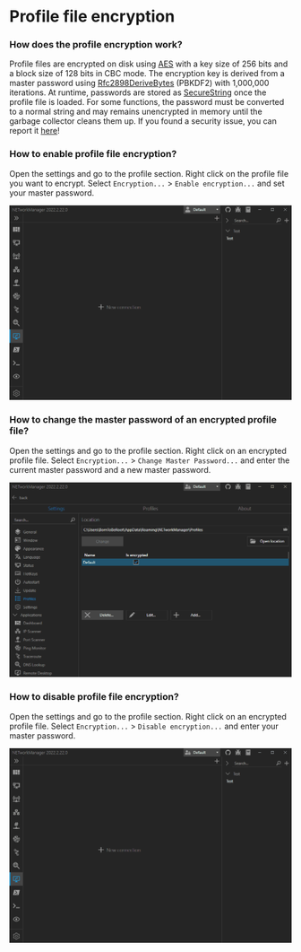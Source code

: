 # Profile file encryption

### How does the profile encryption work?

Profile files are encrypted on disk using [AES](https://docs.microsoft.com/de-de/dotnet/api/system.security.cryptography.aes) with a key size of 256 bits and a block size of 128 bits in CBC mode. The encryption key is derived from a master password using [Rfc2898DeriveBytes](https://docs.microsoft.com/en-US/dotnet/api/system.security.cryptography.rfc2898derivebytes) (PBKDF2) with 1,000,000 iterations. At runtime, passwords are stored as [SecureString](https://docs.microsoft.com/en-US/dotnet/api/system.security.securestring) once the profile file is loaded. For some functions, the password must be converted to a normal string and may remains unencrypted in memory until the garbage collector cleans them up. If you found a security issue, you can report it [here](https://github.com/BornToBeRoot/NETworkManager/security/policy)!

### How to enable profile file encryption?

Open the settings and go to the profile section. Right click on the profile file you want to encrypt. Select `Encryption...` > `Enable encryption...` and set your master password.

![Profile file encryption - Enable encryption](./img/profilefile-encryption-enableencryption.gif)

### How to change the master password of an encrypted profile file?

Open the settings and go to the profile section. Right click on an encrypted profile file. Select `Encryption...` > `Change Master Password...` and enter the current master password and a new master password.

![Profile file encryption - Change master password](./img/profilefile-encryption-changemasterpassword.gif)

### How to disable profile file encryption?

Open the settings and go to the profile section. Right click on an encrypted profile file. Select `Encryption...` > `Disable encryption...` and enter your master password.

![Profile file encryption - Enable encryption](./img/profilefile-encryption-disableencryption.gif)
